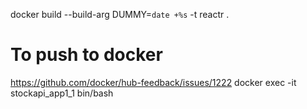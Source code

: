 docker build --build-arg DUMMY=`date +%s` -t reactr .

# To push to docker
https://github.com/docker/hub-feedback/issues/1222
docker exec -it stockapi_app1_1 bin/bash

